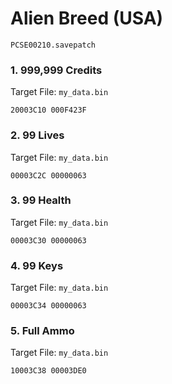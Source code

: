 #  Alien Breed (USA)

`PCSE00210.savepatch`

### 1. 999,999 Credits

Target File: `my_data.bin`

```
20003C10 000F423F
```

### 2. 99 Lives

Target File: `my_data.bin`

```
00003C2C 00000063
```

### 3. 99 Health

Target File: `my_data.bin`

```
00003C30 00000063
```

### 4. 99 Keys

Target File: `my_data.bin`

```
00003C34 00000063
```

### 5. Full Ammo

Target File: `my_data.bin`

```
10003C38 00003DE0
```


